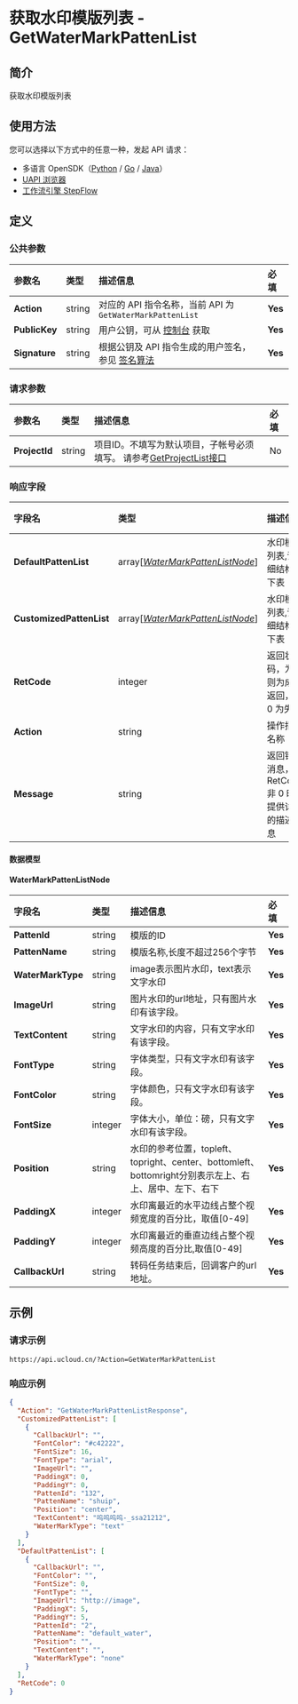 # 获取水印模版列表 - GetWaterMarkPattenList

## 简介

获取水印模版列表





## 使用方法

您可以选择以下方式中的任意一种，发起 API 请求：
- 多语言 OpenSDK（[Python](https://github.com/ucloud/ucloud-sdk-python3) / [Go](https://github.com/ucloud/ucloud-sdk-go) / [Java](https://github.com/ucloud/ucloud-sdk-java)）
- [UAPI 浏览器](https://console.ucloud.cn/uapi/detail?id=GetWaterMarkPattenList)
- [工作流引擎 StepFlow](https://console.ucloud.cn/stepflow/manage/)

## 定义

### 公共参数

| 参数名 | 类型 | 描述信息 | 必填 |
|:---|:---|:---|:---|
| **Action**     | string  | 对应的 API 指令名称，当前 API 为 `GetWaterMarkPattenList`                        | **Yes** |
| **PublicKey**  | string  | 用户公钥，可从 [控制台](https://console.ucloud.cn/uapi/apikey) 获取                                             | **Yes** |
| **Signature**  | string  | 根据公钥及 API 指令生成的用户签名，参见 [签名算法](api/summary/signature.md)  | **Yes** |

### 请求参数

| 参数名 | 类型 | 描述信息 | 必填 |
|:---|:---|:---|:---|
| **ProjectId** | string | 项目ID。不填写为默认项目，子帐号必须填写。 请参考[GetProjectList接口](api/summary/get_project_list) |No|

### 响应字段

| 字段名 | 类型 | 描述信息 | 必填 |
|:---|:---|:---|:---|
| **DefaultPattenList** | array[[*WaterMarkPattenListNode*](#WaterMarkPattenListNode)] | 水印模版列表,详细结构见下表 |No|
| **CustomizedPattenList** | array[[*WaterMarkPattenListNode*](#WaterMarkPattenListNode)] | 水印模版列表,详细结构见下表 |No|
| **RetCode** | integer | 返回状态码，为 0 则为成功返回，非 0 为失败 |**Yes**|
| **Action** | string | 操作指令名称 |**Yes**|
| **Message** | string | 返回错误消息，当 RetCode 非 0 时提供详细的描述信息 |No|

#### 数据模型


#### WaterMarkPattenListNode

| 字段名 | 类型 | 描述信息 | 必填 |
|:---|:---|:---|:---|
| **PattenId** | string | 模版的ID |**Yes**|
| **PattenName** | string | 模版名称,长度不超过256个字节 |**Yes**|
| **WaterMarkType** | string | image表示图片水印，text表示文字水印 |**Yes**|
| **ImageUrl** | string | 图片水印的url地址，只有图片水印有该字段。 |**Yes**|
| **TextContent** | string | 文字水印的内容，只有文字水印有该字段。 |**Yes**|
| **FontType** | string | 字体类型，只有文字水印有该字段。 |**Yes**|
| **FontColor** | string | 字体颜色，只有文字水印有该字段。 |**Yes**|
| **FontSize** | integer | 字体大小，单位：磅，只有文字水印有该字段。 |**Yes**|
| **Position** | string | 水印的参考位置，topleft、topright、center、bottomleft、bottomright分别表示左上、右上、居中、左下、右下 |**Yes**|
| **PaddingX** | integer | 水印离最近的水平边线占整个视频宽度的百分比，取值[0-49] |**Yes**|
| **PaddingY** | integer | 水印离最近的垂直边线占整个视频高度的百分比,取值[0-49] |**Yes**|
| **CallbackUrl** | string | 转码任务结束后，回调客户的url地址。 |**Yes**|

## 示例

### 请求示例
    
```
https://api.ucloud.cn/?Action=GetWaterMarkPattenList
```

### 响应示例
    
```json
{
  "Action": "GetWaterMarkPattenListResponse",
  "CustomizedPattenList": [
    {
      "CallbackUrl": "",
      "FontColor": "#c42222",
      "FontSize": 16,
      "FontType": "arial",
      "ImageUrl": "",
      "PaddingX": 0,
      "PaddingY": 0,
      "PattenId": "132",
      "PattenName": "shuip",
      "Position": "center",
      "TextContent": "呜呜呜呜-_ssa21212",
      "WaterMarkType": "text"
    }
  ],
  "DefaultPattenList": [
    {
      "CallbackUrl": "",
      "FontColor": "",
      "FontSize": 0,
      "FontType": "",
      "ImageUrl": "http://image",
      "PaddingX": 5,
      "PaddingY": 5,
      "PattenId": "2",
      "PattenName": "default_water",
      "Position": "",
      "TextContent": "",
      "WaterMarkType": "none"
    }
  ],
  "RetCode": 0
}
```




